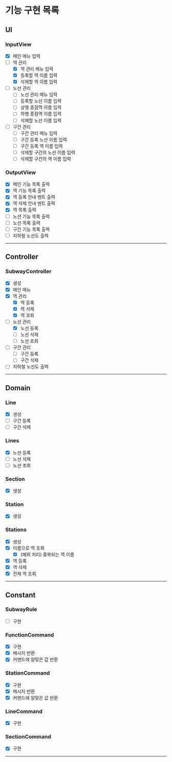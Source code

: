 # 기능 구현 목록

## UI
### InputView
- [x] 메인 메뉴 입력
- [ ] 역 관리
  - [x] 역 관리 메뉴 입력
  - [x] 등록할 역 이름 입력
  - [x] 삭제할 역 이름 입력
- [ ] 노선 관리
  - [ ] 노선 관리 메뉴 입력
  - [ ] 등록할 노선 이름 입력
  - [ ] 상행 종점역 이름 입력
  - [ ] 하행 종점역 이름 입력
  - [ ] 삭제할 노선 이름 입력
- [ ] 구간 관리
  - [ ] 구간 관리 메뉴 입력
  - [ ] 구간 등록 노선 이름 입력
  - [ ] 구간 등록 역 이름 입력
  - [ ] 삭제할 구간의 노선 이름 입력
  - [ ] 삭제할 구간의 역 이름 입력

### OutputView
- [x] 메인 기능 목록 출력
- [x] 역 기능 목록 출력
- [x] 역 등록 안내 멘트 출력
- [x] 역 삭제 안내 멘트 출력
- [x] 역 목록 출력
- [ ] 노션 기능 목록 출력
- [ ] 노선 목록 출력
- [ ] 구간 기능 목록 출력
- [ ] 지하철 노선도 출력
---

## Controller
### SubwayController
- [x] 생성
- [x] 메인 메뉴
- [x] 역 관리
  - [x] 역 등록
  - [x] 역 삭제
  - [x] 역 조회
- [ ] 노선 관리
  - [x] 노선 등록
  - [ ] 노선 삭제
  - [ ] 노선 조회
- [ ] 구간 관리
  - [ ] 구간 등록
  - [ ] 구간 삭제
- [ ] 지하철 노선도 출력
---

## Domain
### Line
- [x] 생성
- [ ] 구간 등록
- [ ] 구간 삭제

### Lines
- [x] 노선 등록
- [ ] 노선 삭제
- [ ] 노선 조회

### Section
- [x] 생성

### Station
- [x] 생성

### Stations
- [x] 생성
- [x] 이름으로 역 조회
  - [x] (예외 처리) 중복되는 역 이름
- [x] 역 등록
- [x] 역 삭제
- [x] 전체 역 조회
---

## Constant
### SubwayRule
- [ ] 구현

### FunctionCommand
- [x] 구현
- [x] 메시지 반환
- [x] 커맨드에 알맞은 값 반환

### StationCommand
- [x] 구현
- [x] 메시지 반환
- [x] 커맨드에 알맞은 값 반환

### LineCommand
- [x] 구현

### SectionCommand
- [x] 구현
---